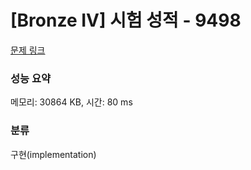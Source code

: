 # [Bronze IV] 시험 성적 - 9498 

[문제 링크](https://www.acmicpc.net/problem/9498) 

### 성능 요약

메모리: 30864 KB, 시간: 80 ms

### 분류

구현(implementation)

